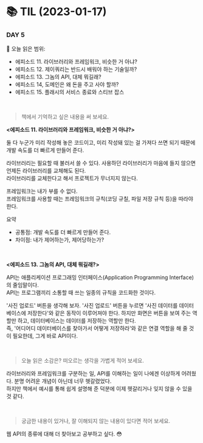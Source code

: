 # :books: TIL (2023-01-17)

### DAY 5
🔖 오늘 읽은 범위:
- 에피소드 11. 라이브러리와 프레임워크, 비슷한 거 아냐?
- 에피소드 12. 제이쿼리는 반드시 배워야 하는 기술일까?
- 에피소드 13. 그놈의 API, 대체 뭐길래?
- 에피소드 14, 도메인은 왜 돈을 주고 사야 할까?
- 에피소드 15. 플래시의 서비스 종료와 스티브 잡스

<br>

> 책에서 기억하고 싶은 내용을 써 보세요.

**<에피소드 11. 라이브러리와 프레임워크, 비슷한 거 아냐?>**  

둘 다 누군가 미리 작성해 놓은 코드이고, 미리 작성돼 있는 걸 가져다 쓰면 되기 때문에 개발 속도를 더 빠르게 만들어 준다.  

라이브러리는 필요할 때 불러서 쓸 수 있다. 
사용하던 라이브러리가 마음에 들지 않으면 언제든 라이브러리를 교체해도 된다.  
라이브러리를 교체한다고 해서 프로젝트가 무너지지 않는다.  

프레임워크는 내가 부를 수 없다.  
프레임워크를 사용할 때는 프레임워크의 규칙(코딩 규칠, 파일 저장 규칙 등)을 따라야 한다.  

요약
- 공통점: 개발 속도를 더 빠르게 만들어 준다.  
- 차이점: 내가 제어하는가, 제어당하는가?  

<br>

**<에피소드 13. 그놈의 API, 대체 뭐길래?>**  

API는 애플리케이션 프로그래밍 인터페이스(Application Programming Interface)의 줄임말이다.  
API는 프로그램끼리 소통할 때 쓰는 일종의 규칙을 코드화한 것이다.

'사진 업로드' 버튼을 생각해 보자. '사진 업로드' 버튼을 누르면 '사진 데이터를 데이터베이스에 저장한다'와 같은 동작이 이루어져야 한다. 하지만 화면은 버튼을 보여 주는 역할만 하고, 데이터베이스는 데이터를 저장하는 역할만 한다.  
즉, '어디어디 데이터베이스를 찾아가서 어떻게 저장하라'와 같은 연결 역할을 해 줄 것이 필요한데, 그게 바로 API이다.


<br>

> 오늘 읽은 소감은? 떠오르는 생각을 가볍게 적어 보세요.

라이브러리와 프레임워크를 구분하는 일, API를 이해하는 일이 나에겐 이상하게 어려웠다. 분명 어려운 개념이 아닌데 너무 헷갈렸었다.  
하지만 책에서 예시를 통해 쉽게 설명해 준 덕분에 이제 헷갈리거나 잊지 않을 수 있을 것 같다.

<br>

> 궁금한 내용이 있거나, 잘 이해되지 않는 내용이 있다면 적어 보세요.

웹 API의 종류에 대해 더 찾아보고 공부하고 싶다. 😳